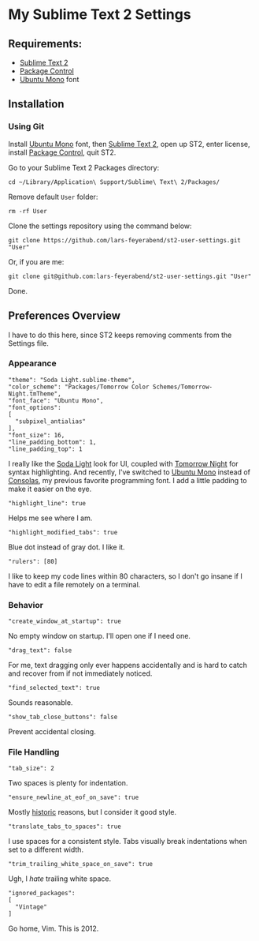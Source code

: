 # My Sublime Text 2 Settings

## Requirements:

- [Sublime Text 2][]
- [Package Control][]
- [Ubuntu Mono][] font

## Installation

### Using Git

Install [Ubuntu Mono][] font, then [Sublime Text 2][], open up ST2, enter license, install [Package Control][], quit ST2.

Go to your Sublime Text 2 Packages directory:

    cd ~/Library/Application\ Support/Sublime\ Text\ 2/Packages/

Remove default `User` folder:

    rm -rf User

Clone the settings repository using the command below:

    git clone https://github.com/lars-feyerabend/st2-user-settings.git "User"

Or, if you are me:

    git clone git@github.com:lars-feyerabend/st2-user-settings.git "User"

Done.

## Preferences Overview

I have to do this here, since ST2 keeps removing comments from the Settings file.

### Appearance

    "theme": "Soda Light.sublime-theme",
    "color_scheme": "Packages/Tomorrow Color Schemes/Tomorrow-Night.tmTheme",
    "font_face": "Ubuntu Mono",
    "font_options":
    [
      "subpixel_antialias"
    ],
    "font_size": 16,
    "line_padding_bottom": 1,
    "line_padding_top": 1

I really like the [Soda Light][] look for UI, coupled with [Tomorrow Night][]
for syntax highlighting. And recently, I've switched to [Ubuntu Mono][] instead
of [Consolas][], my previous favorite programming font. I add a little padding
to make it easier on the eye.

    "highlight_line": true

Helps me see where I am.

    "highlight_modified_tabs": true

Blue dot instead of gray dot. I like it.

    "rulers": [80]

I like to keep my code lines within 80 characters, so I don't go insane if I
have to edit a file remotely on a terminal.



### Behavior

    "create_window_at_startup": true

No empty window on startup. I'll open one if I need one.

    "drag_text": false

For me, text dragging only ever happens accidentally and is hard to catch and
recover from if not immediately noticed.

    "find_selected_text": true

Sounds reasonable.

    "show_tab_close_buttons": false

Prevent accidental closing.


### File Handling

    "tab_size": 2

Two spaces is plenty for indentation.

    "ensure_newline_at_eof_on_save": true

Mostly [historic][] reasons, but I consider it good style.

    "translate_tabs_to_spaces": true

I use spaces for a consistent style. Tabs visually break indentations when
set to a different width.

    "trim_trailing_white_space_on_save": true

Ugh, I *hate* trailing white space.

    "ignored_packages":
    [
      "Vintage"
    ]

Go home, Vim. This is 2012.

[Sublime Text 2]: http://www.sublimetext.com/
[Package Control]: http://wbond.net/sublime_packages/package_control
[Soda Light]: https://github.com/buymeasoda/soda-theme
[Consolas]: http://www.microsoft.com/en-us/download/details.aspx?id=17879
[Tomorrow Night]: https://github.com/chriskempson/tomorrow-theme
[Ubuntu Mono]: http://font.ubuntu.com/
[historic]: http://stackoverflow.com/questions/729692/why-should-files-end-with-a-newline
